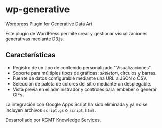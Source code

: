 # wp-generative
Wordpress Plugin for Generative Data Art

Este plugin de WordPress permite crear y gestionar visualizaciones generativas mediante D3.js.

## Características
- Registro de un tipo de contenido personalizado "Visualizaciones".
- Soporte para múltiples tipos de gráficas: *skeleton*, círculos y barras.
- Fuente de datos configurable mediante una URL a JSON o CSV.
- Selección de paleta de colores del sitio mediante un desplegable.
- Vista previa en el administrador y controles para embeber o generar GIFs.

La integración con Google Apps Script ha sido eliminada y ya no se incluyen archivos `script.gs` o `script.html`.

Desarrollado por KGMT Knowledge Services.
